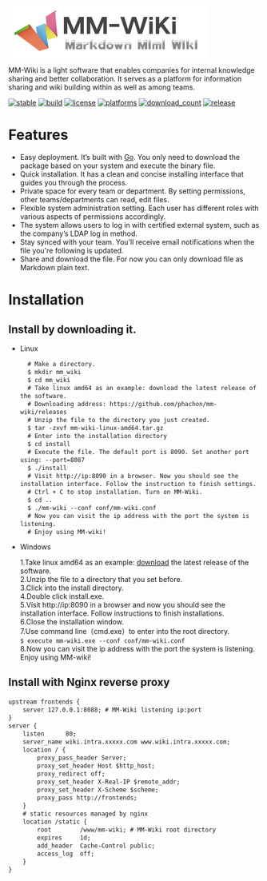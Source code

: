 ![brand](./static/images/logo_sm.png)

MM-Wiki is a light software that enables companies for internal knowledge sharing and better collaboration. It serves as a platform for information sharing and wiki building within as well as among teams.

[![stable](https://img.shields.io/badge/stable-stable-green.svg)](https://github.com/phachon/mm-wiki/) 
[![build](https://img.shields.io/shippable/5444c5ecb904a4b21567b0ff.svg)](https://travis-ci.org/phachon/mm-wiki)
[![license](http://img.shields.io/badge/license-MIT-red.svg?style=flat)](https://raw.githubusercontent.com/phachon/mm-wiki/master/LICENSE)
[![platforms](https://img.shields.io/badge/platform-All-yellow.svg?style=flat)]()
[![download_count](https://img.shields.io/github/downloads/phachon/mm-wiki/total.svg?style=plastic)](https://github.com/phachon/mm-wiki/releases) 
[![release](https://img.shields.io/github/release/phachon/mm-wiki.svg?style=flat)](https://github.com/phachon/mm-wiki/releases) 

# Features
- Easy deployment. It’s built with [Go](https://golang.org/doc/). You only need to download the package based on your system and execute the binary file.
- Quick installation. It has a clean and concise installing interface that guides you through the process. 
- Private space for every team or department. By setting permissions, other teams/departments can read, edit files.
- Flexible system administration setting. Each user has different roles with various aspects of permissions accordingly.
- The system allows users to log in with certified external system, such as the company’s LDAP log in method.
- Stay synced with your team. You’ll receive email notifications when the file you're following is updated.
- Share and download the file. For now you can only download file as Markdown plain text.

# Installation
## Install by downloading it.
- Linux
  ```
    # Make a directory. 
    $ mkdir mm_wiki
    $ cd mm_wiki
    # Take linux amd64 as an example: download the latest release of the software.
    # Downloading address: https://github.com/phachon/mm-wiki/releases 
    # Unzip the file to the directory you just created.
    $ tar -zxvf mm-wiki-linux-amd64.tar.gz
    # Enter into the installation directory
    $ cd install
    # Execute the file. The default port is 8090. Set another port using: --port=8087
    $ ./install
    # Visit http://ip:8090 in a browser. Now you should see the installation interface. Follow the instruction to finish settings.
    # Ctrl + C to stop installation. Turn on MM-Wiki. 
    $ cd ..
    $ ./mm-wiki --conf conf/mm-wiki.conf
    # Now you can visit the ip address with the port the system is listening.
    # Enjoy using MM-wiki!
    ```
- Windows

    1.Take linux amd64 as an example: [download](https://github.com/phachon/mm-wiki/releases) the latest release of the software.<br />
    2.Unzip the file to a directory that you set before.<br />
    3.Click into the install directory.<br />
    4.Double click install.exe. <br />
    5.Visit http://ip:8090 in a browser and now you should see the installation interface. Follow instructions to finish installations.<br />
    6.Close the installation window.<br />
    7.Use command line（cmd.exe）to enter into the root directory.<br />
    `$ execute mm-wiki.exe --conf conf/mm-wiki.conf`<br />
    8.Now you can visit the ip address with the port the system is listening. Enjoy using MM-wiki!<br />
   

## Install with Nginx reverse proxy
```
upstream frontends {
    server 127.0.0.1:8088; # MM-Wiki listening ip:port
}
server {
    listen      80;
    server_name wiki.intra.xxxxx.com www.wiki.intra.xxxxx.com;
    location / {
        proxy_pass_header Server;
        proxy_set_header Host $http_host;
        proxy_redirect off;
        proxy_set_header X-Real-IP $remote_addr;
        proxy_set_header X-Scheme $scheme;
        proxy_pass http://frontends;
    }
    # static resources managed by nginx
    location /static {
        root        /www/mm-wiki; # MM-Wiki root directory
        expires     1d;
        add_header  Cache-Control public;
        access_log  off;
    }
}
```
